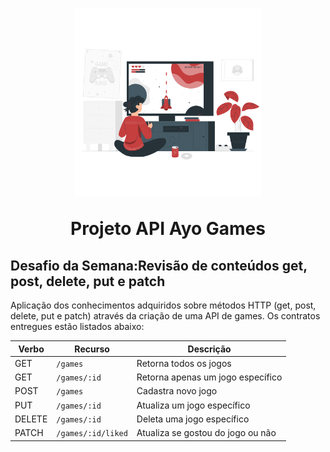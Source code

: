 <h1 align="center">
  <img src="api-ayo-games/public/images/Gaming-pana.png" alt="mulher jogando vídeo game de frente para tv" width="300">
<p align="center">Projeto API Ayo Games<p>

## Desafio da Semana:Revisão de conteúdos get, post, delete, put e patch

Aplicação dos conhecimentos adquiridos sobre métodos HTTP (get, post, delete, put e patch) através da criação de uma API de games. Os contratos entregues estão listados abaixo:

| Verbo        | Recurso             | Descrição                         |
| ------------ | --------------------| ----------------------------------|
| GET          | `/games`            | Retorna todos os jogos            |
| GET          | `/games/:id`        | Retorna apenas um jogo específico |
| POST         | `/games`            | Cadastra novo jogo                |
| PUT          | `/games/:id`        | Atualiza um jogo específico       |
| DELETE       | `/games/:id`        | Deleta uma jogo específico        |
| PATCH        | `/games/:id/liked`  | Atualiza se gostou do jogo ou não |
